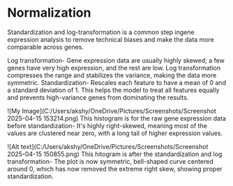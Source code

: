 # Normalization
Standardization and log-transformation is a common step ingene expression analysis to remove technical biases and make the data more comparable across genes.

Log transformation- Gene expression data are usually highly skewed; a few genes have very high expression, and the rest are low. Log transformation compresses the range and stabilizes the variance, making the data more symmetric.
Standardization- Rescales each feature to have a mean of 0 and a standard deviation of 1. This helps the model to treat all features equally and prevents high-variance genes from dominating the results.

![My Image](C:/Users/akshy/OneDrive/Pictures/Screenshots/Screenshot 2025-04-15 153214.png)
This histogram is for the raw gene expression data before standardization-
It's highly right-skewed, meaning most of the values are clustered near zero, with a long tail of higher expression values. 

![Alt text](C:/Users/akshy/OneDrive/Pictures/Screenshots/Screenshot 2025-04-15 150855.png)
This hitogram is after the standardization and log transformation- 
The plot is now symmetric, bell-shaped curve centered around 0, which has now removed the extreme right skew, showing proper standardization.
